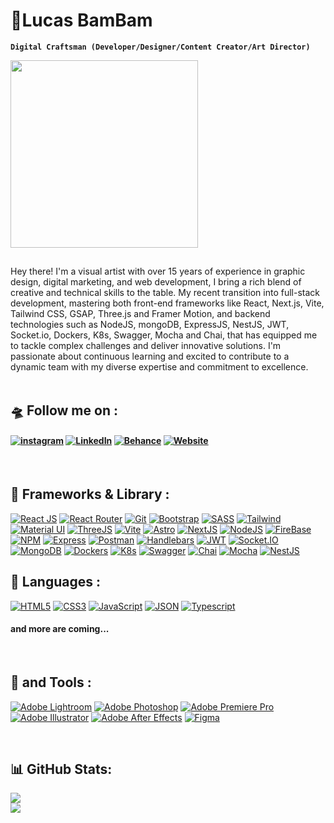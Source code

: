 # 🚀Lucas BamBam
  
**`Digital Craftsman (Developer/Designer/Content Creator/Art Director)`**
  
<div id="header" align="left">

<img src="https://media1.giphy.com/media/v1.Y2lkPTc5MGI3NjExYjMzOWE4NTdkYjY4ZjRkM2FkNWFiZDc5ZTZhMWViYzkwNDEwZWFhZSZlcD12MV9pbnRlcm5hbF9naWZzX2dpZklkJmN0PXM/3iyKHMIKg5VWG6qHUm/giphy.gif" width="300"/>
  
##
Hey there! I'm a visual artist with over 15 years of experience in graphic design, digital marketing, and web development, I bring a rich blend of creative and technical skills to the table. My recent transition into full-stack development, mastering both front-end frameworks like React, Next.js, Vite, Tailwind CSS, GSAP, Three.js and Framer Motion, and backend technologies such as NodeJS, mongoDB, ExpressJS, NestJS, JWT, Socket.io, Dockers, K8s, Swagger, Mocha and Chai, that has equipped me to tackle complex challenges and deliver innovative solutions. I'm passionate about continuous learning and excited to contribute to a dynamic team with my diverse expertise and commitment to excellence.<br>
<br>
 
####
   
## 🛸 Follow me on :
#### [![instagram](https://img.shields.io/badge/Instagram-E4405F.svg?style=for-the-badge&logo=Instagram&logoColor=white)](https://instagram.com/nesmanpro) [![LinkedIn](https://img.shields.io/badge/LinkedIn-0077B5.svg?style=for-the-badge&logo=LinkedIn&logoColor=white)](https://www.linkedin.com/in/lucasroquecugiani) [![Behance](https://img.shields.io/badge/Behance-1877F2.svg?style=for-the-badge&logo=Behance&logoColor=white)](https://www.behance.com/nesmanpro) [![Website](https://img.shields.io/badge/Website-000000.svg?style=for-the-badge&logo=About.me&logoColor=white)](https://nesmanpro.com) 


<br>

## 🚀 Frameworks & Library :
[![React JS](https://img.shields.io/badge/React-20232A?style=for-the-badge&logo=react&logoColor=61DAFB)]()
[![React Router](https://img.shields.io/badge/React_Router-CA4245?style=for-the-badge&logo=react-router&logoColor=white)]()
[![Git](https://img.shields.io/badge/Git-red?style=for-the-badge&logo=git&logoColor=white)]()
[![Bootstrap](https://img.shields.io/badge/bootstrap-%23563D7C.svg?style=for-the-badge&logo=bootstrap&logoColor=white)]()
[![SASS](https://img.shields.io/badge/SASS-hotpink.svg?style=for-the-badge&logo=SASS&logoColor=white)]()
[![Tailwind](https://img.shields.io/badge/Tailwind_CSS-38B2AC?style=for-the-badge&logo=tailwind-css&logoColor=white)]()
[![Material UI](https://img.shields.io/badge/Material%20UI-007FFF?style=for-the-badge&logo=mui&logoColor=white)]()
[![ThreeJS](https://img.shields.io/badge/ThreeJs-black?style=for-the-badge&logo=three.js&logoColor=white)]()
[![Vite](https://img.shields.io/badge/Vite-B73BFE?style=for-the-badge&logo=vite&logoColor=FFD62E)]()
[![Astro](https://img.shields.io/badge/Astro-0C1222?style=for-the-badge&logo=astro&logoColor=FDFDFE)]()
[![NextJS](https://img.shields.io/badge/next%20js-000000?style=for-the-badge&logo=nextdotjs&logoColor=white)]()
[![NodeJS](https://img.shields.io/badge/Node%20js-339933?style=for-the-badge&logo=nodedotjs&logoColor=white)]()
[![FireBase](https://img.shields.io/badge/firebase-ffca28?style=for-the-badge&logo=firebase&logoColor=black)]()
[![NPM](https://img.shields.io/badge/NPM-red.svg?style=for-the-badge&logo=NPM&logoColor=white)]()
[![Express](https://img.shields.io/badge/Express-black?style=for-the-badge&logo=express&logoColor=white)]()
[![Postman](https://img.shields.io/badge/Postman-FF6C37?style=for-the-badge&logo=Postman&logoColor=white)]()
[![Handlebars](https://img.shields.io/badge/Handlebars%20js-f0772b?style=for-the-badge&logo=handlebarsdotjs&logoColor=black)]()
[![JWT](https://img.shields.io/badge/JWT-000000?style=for-the-badge&logo=JSON%20web%20tokens&logoColor=white)]()
[![Socket.IO](https://img.shields.io/badge/Socket.io-010101?&style=for-the-badge&logo=Socket.io&logoColor=white)]()
[![MongoDB](https://img.shields.io/badge/MongoDB-%234ea94b.svg?style=for-the-badge&logo=mongodb&logoColor=white)]()
[![Dockers](https://img.shields.io/badge/Docker-2CA5E0?style=for-the-badge&logo=docker&logoColor=white)]()
[![K8s](https://img.shields.io/badge/kubernetes-326ce5.svg?&style=for-the-badge&logo=kubernetes&logoColor=white)]()
[![Swagger](https://img.shields.io/badge/Swagger-85EA2D?style=for-the-badge&logo=Swagger&logoColor=white)]()
[![Chai](https://img.shields.io/badge/chai-A30701?style=for-the-badge&logo=chai&logoColor=white)]()
[![Mocha](https://img.shields.io/badge/Mocha-8D6748?style=for-the-badge&logo=Mocha&logoColor=white)]()
[![NestJS](https://img.shields.io/badge/nestjs-E0234E?style=for-the-badge&logo=nestjs&logoColor=white)]()


## 🧰 Languages :
[![HTML5](https://img.shields.io/badge/html5-%23E34F26.svg?style=for-the-badge&logo=html5&logoColor=white)]()
[![CSS3](https://img.shields.io/badge/css3-%231572B6.svg?style=for-the-badge&logo=css3&logoColor=white)]()
[![JavaScript](https://img.shields.io/badge/JS-323330?style=for-the-badge&logo=javascript&logoColor=F7DF1E)]()
[![JSON](https://img.shields.io/badge/json-5E5C5C?style=for-the-badge&logo=json&logoColor=white)]()
[![Typescript](https://img.shields.io/badge/TypeScript-007ACC?style=for-the-badge&logo=typescript&logoColor=white)]()

#### and more are coming...

<br>
  
## 🔧 and Tools :
[![Adobe Lightroom](https://img.shields.io/badge/Adobe%20Lightroom-31A8FF.svg?style=for-the-badge&logo=Adobe%20Lightroom&logoColor=white)]()
[![Adobe Photoshop](https://img.shields.io/badge/Adobe%20Photoshop-31A8FF?style=for-the-badge&logo=Adobe%20Photoshop&logoColor=black)]()
[![Adobe Premiere Pro](https://img.shields.io/badge/Adobe%20Premiere%20Pro-9999FF.svg?style=for-the-badge&logo=Adobe%20Premiere%20Pro&logoColor=white) ]()
</br>
[![Adobe Illustrator](https://img.shields.io/badge/adobeillustrator-%23FF9A00.svg?style=for-the-badge&logo=adobeillustrator&logoColor=white)]()
[![Adobe After Effects](https://img.shields.io/badge/Adobe%20after%20affects-CF96FD?style=for-the-badge&logo=Adobe%20after%20effects&logoColor=393665)]()
[![Figma](https://img.shields.io/badge/Figma-F24E1E?style=for-the-badge&logo=figma&logoColor=white)]()





<br>
  

## 📊 GitHub Stats:
[![](https://github-readme-streak-stats.herokuapp.com/?user=nesmanpro&theme=tokyonight&hide_border=false)]()<br/>
[![](https://github-readme-stats.vercel.app/api/top-langs/?username=nesmanpro&theme=tokyonight&hide_border=false&include_all_commits=true&count_private=false&layout=pie)]()


</div>
